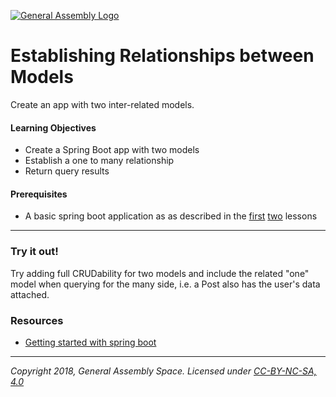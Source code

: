 [![General Assembly Logo](https://camo.githubusercontent.com/1a91b05b8f4d44b5bbfb83abac2b0996d8e26c92/687474703a2f2f692e696d6775722e636f6d2f6b6538555354712e706e67)](https://generalassemb.ly)

# Establishing Relationships between Models

Create an app with two inter-related models. 

#### Learning Objectives

- Create a Spring Boot app with two models
- Establish a one to many relationship
- Return query results 

#### Prerequisites

- A basic spring boot application as as described in the [first](../starting-a-boot-project) [two](../data-backed-boot) lessons

---


### Try it out!

Try adding full CRUDability for two models and include the related "one" model when querying for the many side, i.e. a Post also has the user's data attached.


### Resources

- [Getting started with spring boot](https://spring.io/guides/gs/spring-boot/)

---

*Copyright 2018, General Assembly Space. Licensed under [CC-BY-NC-SA, 4.0](https://creativecommons.org/licenses/by-nc-sa/4.0/)*